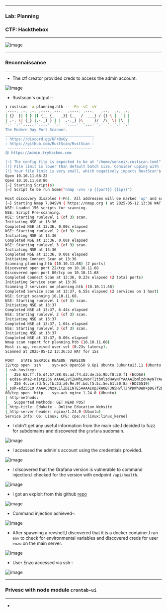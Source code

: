 -------------

### Lab: Planning
### CTF: Hackthebox

-------------

![image](https://github.com/user-attachments/assets/f242393d-de6a-42d8-bfe2-9e9f8b0369d0)

--------------

### Reconnaissance

--------------

- The ctf creator provided creds to access the admin account.

![image](https://github.com/user-attachments/assets/1e5e09dc-9ac6-4f45-a733-fec96fda4756)

- Rustscan's output-:


```bash
❯ rustscan -a planning.htb -- -Pn -sC -sV
.----. .-. .-. .----..---.  .----. .---.   .--.  .-. .-.
| {}  }| { } |{ {__ {_   _}{ {__  /  ___} / {} \ |  `| |
| .-. \| {_} |.-._} } | |  .-._} }\     }/  /\  \| |\  |
`-' `-'`-----'`----'  `-'  `----'  `---' `-'  `-'`-' `-'
The Modern Day Port Scanner.
________________________________________
: https://discord.gg/GFrQsGy           :
: https://github.com/RustScan/RustScan :
 --------------------------------------
😵 https://admin.tryhackme.com

[~] The config file is expected to be at "/home/sensei/.rustscan.toml"
[!] File limit is lower than default batch size. Consider upping with --ulimit. May cause harm to sensitive servers
[!] Your file limit is very small, which negatively impacts RustScan's speed. Use the Docker image, or up the Ulimit with '--ulimit 5000'. 
Open 10.10.11.68:22
Open 10.10.11.68:80
[~] Starting Script(s)
[>] Script to be run Some("nmap -vvv -p {{port}} {{ip}}")

Host discovery disabled (-Pn). All addresses will be marked 'up' and scan times may be slower.
[~] Starting Nmap 7.94SVN ( https://nmap.org ) at 2025-05-12 13:36 WAT
NSE: Loaded 156 scripts for scanning.
NSE: Script Pre-scanning.
NSE: Starting runlevel 1 (of 3) scan.
Initiating NSE at 13:36
Completed NSE at 13:36, 0.00s elapsed
NSE: Starting runlevel 2 (of 3) scan.
Initiating NSE at 13:36
Completed NSE at 13:36, 0.00s elapsed
NSE: Starting runlevel 3 (of 3) scan.
Initiating NSE at 13:36
Completed NSE at 13:36, 0.00s elapsed
Initiating Connect Scan at 13:36
Scanning planning.htb (10.10.11.68) [2 ports]
Discovered open port 22/tcp on 10.10.11.68
Discovered open port 80/tcp on 10.10.11.68
Completed Connect Scan at 13:36, 0.23s elapsed (2 total ports)
Initiating Service scan at 13:36
Scanning 2 services on planning.htb (10.10.11.68)
Completed Service scan at 13:37, 6.55s elapsed (2 services on 1 host)
NSE: Script scanning 10.10.11.68.
NSE: Starting runlevel 1 (of 3) scan.
Initiating NSE at 13:37
Completed NSE at 13:37, 6.44s elapsed
NSE: Starting runlevel 2 (of 3) scan.
Initiating NSE at 13:37
Completed NSE at 13:37, 1.04s elapsed
NSE: Starting runlevel 3 (of 3) scan.
Initiating NSE at 13:37
Completed NSE at 13:37, 0.00s elapsed
Nmap scan report for planning.htb (10.10.11.68)
Host is up, received user-set (0.23s latency).
Scanned at 2025-05-12 13:36:53 WAT for 15s

PORT   STATE SERVICE REASON  VERSION
22/tcp open  ssh     syn-ack OpenSSH 9.6p1 Ubuntu 3ubuntu13.11 (Ubuntu Linux; protocol 2.0)
| ssh-hostkey: 
|   256 62:ff:f6:d4:57:88:05:ad:f4:d3:de:5b:9b:f8:50:f1 (ECDSA)
| ecdsa-sha2-nistp256 AAAAE2VjZHNhLXNoYTItbmlzdHAyNTYAAAAIbmlzdHAyNTYAAABBBMv/TbRhuPIAz+BOq4x+61TDVtlp0CfnTA2y6mk03/g2CffQmx8EL/uYKHNYNdnkO7MO3DXpUbQGq1k2H6mP6Fg=
|   256 4c:ce:7d:5c:fb:2d:a0:9e:9f:bd:f5:5c:5e:61:50:8a (ED25519)
|_ssh-ed25519 AAAAC3NzaC1lZDI1NTE5AAAAIKpJkWOBF3N5HVlTJhPDWhOeW+p9G7f2E9JnYIhKs6R0
80/tcp open  http    syn-ack nginx 1.24.0 (Ubuntu)
| http-methods: 
|_  Supported Methods: GET HEAD POST
|_http-title: Edukate - Online Education Website
|_http-server-header: nginx/1.24.0 (Ubuntu)
Service Info: OS: Linux; CPE: cpe:/o:linux:linux_kernel
```

- I didn't get any useful information from the main site.I decided to fuzz for subdomains and discovered the `grafana` sudomain.

![image](https://github.com/user-attachments/assets/17bd36f8-2bf0-45b3-9832-eb541f53d303)

- I accessed the admin's account using the credentials provided.

![image](https://github.com/user-attachments/assets/27851f88-474a-4446-af7c-29ed8ac15b2c)

- I discovered that the Grafana version is vulnerable to command injection.I checked for the version with endpoint `/api/health`.

![image](https://github.com/user-attachments/assets/0af0b815-9385-4da2-a5ed-78c2683dd14f)

- I got an exploit from this github [repo](https://github.com/nollium/CVE-2024-9264)

![image](https://github.com/user-attachments/assets/9170c45a-9139-4ebd-8085-c0452be8aa67)

- Command injection achieved-:

![image](https://github.com/user-attachments/assets/e2b78a3f-c11a-4fc7-bf4d-18f32069af26)

- After spawning a revshell,I discovered that it is a docker container.I ran `env` to check for environmental variables and discovered creds for user `enzo` on the main server.

![image](https://github.com/user-attachments/assets/b5e8a529-a8e7-487a-be93-8d38c22dcd7c)

- User Enzo accessed via ssh-:

![image](https://github.com/user-attachments/assets/8099b2ab-8442-4a96-8d84-039cfcd4bdf9)

---------------

### Privesc with node module `crontab-ui`

--------------

- 






